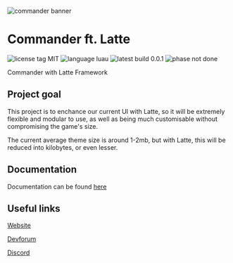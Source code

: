 ![commander banner](https://cdn.discordapp.com/attachments/535357742765047818/825243051512823838/Banner.png)

# Commander ft. Latte

![license tag MIT](https://img.shields.io/badge/license-MIT-yellow?style=for-the-badge) ![language luau](https://img.shields.io/badge/language-Luau-blue?style=for-the-badge) ![latest build 0.0.1](https://img.shields.io/badge/latest_build-A1154-brightgreen?style=for-the-badge) ![phase not done](https://img.shields.io/badge/Phase-Not_done-red?style=for-the-badge)

Commander with Latte Framework

## Project goal

This project is to enchance our current UI with Latte, so it will be extremely flexible and modular to use, as well as being much customisable without compromising the game's size.

The current average theme size is around 1-2mb, but with Latte, this will be reduced into kilobytes, or even lesser.

## Documentation

Documentation can be found [here](https://va1kio.github.io/commander-site/docs/#/home)

## Useful links

[Website](https://va1kio.github.io/commander-site/)

[Devforum](https://devforum.roblox.com/t/dp2-commander-easy-to-use-administration-panel/503290/)

[Discord](https://discord.gg/RzxxD7YCaU)
